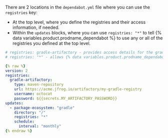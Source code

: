 There are 2 locations in the `dependabot.yml` file where you can use the `registries` key:

- At the top level, where you define the registries and their access information, if needed.
- Within the `updates` blocks, where you can use `registries: "*"` to tell {% data variables.product.prodname_dependabot %} to use any or all of the registries you defined at the top level.

```yaml
# registries: gradle-artifactory - provides access details for the gradle-artifactory registry
# registries: "*" - allows {% data variables.product.prodname_dependabot %} to use all the defined registries specified at the top level

{% raw %}
version: 2
registries:
  gradle-artifactory:
    type: maven-repository
    url: https://acme.jfrog.io/artifactory/my-gradle-registry
    username: octocat
    password: ${{secrets.MY_ARTIFACTORY_PASSWORD}}
updates:
  - package-ecosystem: "gradle"
    directory: "/"
    registries: "*"
    schedule:
      interval: "monthly"
{% endraw %}
```
